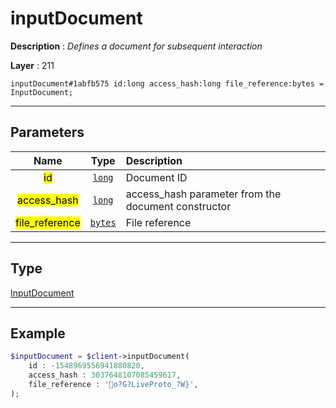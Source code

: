 # inputDocument

**Description** : *Defines a document for subsequent interaction*

**Layer** : 211

```tl
inputDocument#1abfb575 id:long access_hash:long file_reference:bytes = InputDocument;
```

---

## Parameters

| Name | Type | Description |
| :---: | :---: | :--- |
| <mark>id</mark> | [`long`](type/long) | Document ID |
| <mark>access_hash</mark> | [`long`](type/long) | access_hash parameter from the document constructor |
| <mark>file_reference</mark> | [`bytes`](type/bytes) | File reference |

---

## Type

[InputDocument](type/InputDocument)

---

## Example

```php
$inputDocument = $client->inputDocument(
	id : -1548969556941880820,
	access_hash : 3037648107085459617,
	file_reference : 'o?G?LiveProto_?W}',
);
```